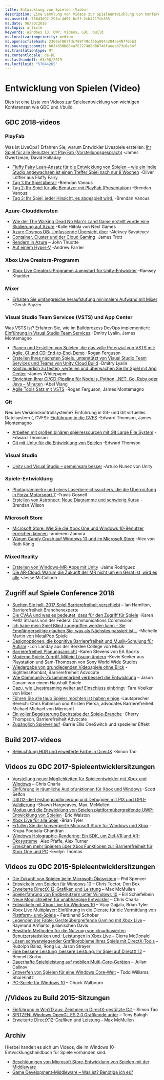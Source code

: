 ```yaml
---
title: Entwicklung von Spielen (Video)
description: Eine Sammlung von Videos zur Spieleentwicklung von Konferenzen wie GDC und //build.
ms.assetid: 75643d92-293a-4d97-bc5f-2cb4217cb385
ms.date: 06/20/2018
ms.topic: article
keywords: Windows 10, UWP, Videos, GDC, build
ms.localizationpriority: medium
ms.openlocfilehash: 2360af867fdc708f49cf5ba804a204ae497705b3
ms.sourcegitcommit: b034650b684a767274d5d88746faeea373c8e34f
ms.translationtype: MT
ms.contentlocale: de-DE
ms.lasthandoff: 03/06/2019
ms.locfileid: "57644265"
---
```

# <a name="game-development-videos"></a>Entwicklung von Spielen (Video)

Dies ist eine Liste von Videos zur Spieleentwicklung von wichtigen Konferenzen wie GDC und //build.

## <a name="gdc-2018-videos"></a>GDC 2018-videos

### <a name="playfab"></a>PlayFab

Was ist LiveOps? Erfahren Sie, warum Entwickler Livespiele erstellen: [Ihr Spiel für alle Benutzer mit PlayFab (Vorstellungsgespräch)](https://channel9.msdn.com/Shows/Level-Up/Your-Game-For-Everyone-with-PlayFab) -James Gwertzman, David Holladay

* [Fluffy Fairy Lean-Ansatz für die Entwicklung von Spielen – wie ein Indie Studio angewachsen ist einen Treffer Spiel nach nur 8 Wochen](https://channel9.msdn.com/Shows/Level-Up/Fluffy-Fairys-Lean-Approach-to-Game-Development-How-an-Indie-Studio-Grew-a-Hit-Game-After-Only-8-W) -Oliver Löffler aus Fluffy Fairy
* [Tag 1: Ihr Spiel überall](https://channel9.msdn.com/Shows/Level-Up/Your-game-everywhere-PlayFab) -Brendan Vanous
* [Tag 2: Ihr Spiel für alle Benutzer mit PlayFab (Presentation)](https://channel9.msdn.com/Shows/Level-Up/Your-Game-For-Everyone-With-PlayFab-Theater-Presentation) -Brendan Vanous
* [Tag 3: Ihr Spiel, jeder Hinsicht, es abgespielt wird,](https://channel9.msdn.com/Shows/Level-Up/Your-game-every-way-its-played-PlayFab-Theater-Presentation) -Brendan Vanous

### <a name="azure-cloud-services"></a>Azure-Clouddiensten

* [Wie der The Walking Dead No Man's Land Game erstellt wurde eine Skalierung auf Azure](https://channel9.msdn.com/Shows/Level-Up/How-The-Walking-Dead-No-Mans-Land-was-built-to-scale-on-Azure-Theater-Presentation) -Kalle Hiitola von Next Games
* [Azure Cosmos DB: Umfassende Übersicht über](https://channel9.msdn.com/Shows/Level-Up/Azure-Cosmos-DB-Comprehensive-Overview) -Aleksey Savateyev
* [Container, Cluster und der Cloud Gaming](https://channel9.msdn.com/Shows/Level-Up/Containers-Clusters-and-the-Cloud-for-Gaming-Theater-Presentation-1) -James Trott
* [Rendern in Azure](https://channel9.msdn.com/Shows/Level-Up/Rendering-in-Azure-Theater-Presentation) – John Thuotte
* [Auf einem Hyper-V](https://channel9.msdn.com/Shows/Level-Up/Running-on-a-Hypervisor-Theater-Presentation) -Andrew Farrier

### <a name="xbox-live-creators-program"></a>Xbox Live Creators-Programm

* [Xbox Live Creators-Programm Jumpstart für Unity-Entwickler](https://channel9.msdn.com/Shows/Level-Up/Xbox-Live-Creators-Program-Jumpstart-for-Unity-Developers) -Ramsey Khadder

### <a name="mixer"></a>Mixer

* [Erhalten Sie umfangreiche heraufstufung minimalem Aufwand mit Mixer](https://channel9.msdn.com/Shows/Level-Up/Get-massive-promotion-for-minimal-effort-with-Mixer-Theater-presentation) -Gersh Payzer

### <a name="visual-studio-team-services-vsts-and-app-center"></a>Visual Studio Team Services (VSTS) und App Center

Was VSTS ist? Erfahren Sie, wie im Buildprozess DevOps implementiert: [Einführung in Visual Studio Team Services](https://channel9.msdn.com/Shows/Level-Up/Introduction-to-Visual-Studio-Team-Services) -Dmitry Lyalin, James Montemagno

* [Planen und Erstellen von Spielen, die das volle Potenzial von VSTS mit: Agile, CI und CD-End-to-End-Demo](https://channel9.msdn.com/Shows/Level-Up/Planning-and-building-games-using-the-full-power-of-VSTS-Agile-CI--CD-end-to-end-demo) -Rogan Ferguson
* [Erstellen Ihres nächsten Spiels, unterstützt von Visual Studio Team Services und Teams von Unity Cloud Build](https://channel9.msdn.com/Shows/Level-Up/Build-your-next-game-powered-by-Visual-Studio-Team-Services-and-Unity-Teams-cloud-build-Theater) -Dmitry Lyalin
* [Kontinuierlich zu testen, verteilen und überwachen Sie Ihr Spiel mit App Center](https://channel9.msdn.com/Shows/Level-Up/Continuously-Test-distribute-and-monitor-your-game-with-App-Center-Theater-Presentation) -James Whitepaper
* [Einrichten Ihrer CI/CD-Pipeline für Node.js, Python, .NET, Go, Ruby oder Java – Minuten](https://channel9.msdn.com/Shows/Level-Up/Setup-your-CICD-pipeline-for-Nodejs-Python-NET-Go-Ruby-or-Java-in-Minutes) -Abel Wang
* [Agile Tools Satz mit VSTS](https://channel9.msdn.com/Shows/Level-Up/Agile-tooling-set-with-VSTS) -Rogan Ferguson, James Montemagno

### <a name="git"></a>Git

Neu bei Versionskontrollsysteme? Einführung in Git- und Git virtuelles Dateisystem (, GVFS): [Einführung in die GVFS](https://channel9.msdn.com/Shows/Level-Up/Introduction-to-GVFS) -Edward Thomson, James Montemagno

* [Arbeiten mit großen binären spielressourcen mit Git Large File System](https://channel9.msdn.com/Shows/Level-Up/Working-with-large-binary-game-assets-using-Git-Large-File-system) -Edward Thomson
* [Git mit Unity für die Entwicklung von Spielen](https://channel9.msdn.com/Shows/Level-Up/Git-with-Unity-for-Game-Development) -Edward Thomson

### <a name="visual-studio"></a>Visual Studio

* [Unity und Visual Studio – gemeinsam besser](https://channel9.msdn.com/Shows/Level-Up/Unity-and-Visual-Studio-better-together) -Arturo Nunez von Unity

### <a name="game-development-experiences"></a>Spiele-Entwicklung

* [Photogrammetry und eines Laserbereichssuchers, die die Überprüfung in Forza Motorsport 7](https://channel9.msdn.com/Shows/Level-Up/Photogrammetry-and-Laser-Scanning-in-Forza-Motorsport-7-Theater-Presentation-1) -Travis Gosnell
* [Erstellen von Astroneer: Neue Diagramme und schwierig Kurse](https://channel9.msdn.com/Shows/Level-Up/Building-Astroneer-Charting-new-and-challenging-courses) -Brendan Wilson

### <a name="microsoft-store"></a>Microsoft Store

* [Microsoft Store: Wie Sie die Xbox One und Windows 10-Benutzer erreichen können](https://channel9.msdn.com/Shows/Level-Up/Microsoft-Store-How-You-Can-Reach-Xbox-One-and-Windows-10-users) -anderem Zamora
* [Warum Candy Crush auf Windows 10 und im Microsoft Store](https://channel9.msdn.com/Shows/Level-Up/Why-Candy-Crush-on-Windows-10-and-in-Microsoft-Store) -Alex von Roth König

### <a name="mixed-reality"></a>Mixed Reality

* [Erstellen von Windows-MR-Apps mit Unity](https://channel9.msdn.com/Shows/Level-Up/Building-Windows-MR-Apps-with-Unity) -Jaime Rodriguez
* [Die AR-Cloud: Warum die Zukunft der MR nicht um ein Gerät ist, wird es alle](https://channel9.msdn.com/Shows/Level-Up/The-AR-Cloud-Why-the-future-of-MR-is-not-a-device-itsall-of-them) -Jesse McCulloch

## <a name="game-accessibility-conference-2018"></a>Zugriff auf Spiele Conference 2018

* [Suchen Sie hell. 2017 Spiel Barrierefreiheit verschiebt](https://channel9.msdn.com/Shows/Level-Up/GAConf-2018-Looking-Bright-2017s-Game-Accessibility-Advances) – Ian Hamilton, Barrierefreiheit Branchenexperte
* [Die CVAA und was es bedeutet, dass für den Zugriff für Spiele](https://channel9.msdn.com/Shows/Level-Up/GAConf-2018-The-CVAA-and-What-it-Means-for-Gaming-Access) -Karen Petlz Strauss von der Federal Communications Commission
* [Ich habe mein Spiel Blind zugegriffen werden kann – Sie Empfängerseitige glauben Sie, was als Nächstes passiert ist...](https://channel9.msdn.com/Shows/Level-Up/GAConf-2018-I-Made-My-Game-Blind-Accessible--You-Wont-Believe-What-Happened-Next) -Michelle Martin von MetalPop Spiele
* [Designoptionen, die kognitive Barrierefreiheit und Musik-Schulung für Autism](https://channel9.msdn.com/Shows/Level-Up/GAConf-2018-Cognitive-Accessibility-Design-Choices-and-Music-Education-for-Autism) -Lori Landay aus der Berklee College von Musik
* [Barrierefreiheit Planungsansicht](https://channel9.msdn.com/Shows/Level-Up/GAConf-2018-Ramping-Up-Accessibility) -Karen Stevens von EA Sports
* [Moderne Spiele Zugriff. Mitleid Lösung ändern](https://channel9.msdn.com/Shows/Level-Up/GAConf-2018-Modern-Game-Accessibility-Changing-Sympathy-to-Solution) -Kevin Keeker aus Playstation und Sam-Thompson von Sony World Wide Studios
* [Wiedergabe von grundlegenden Videospiele ohne Blick](https://channel9.msdn.com/Shows/Level-Up/GAConf-2018-Playing-Mainstream-Video-Games-Without-Sight) -SightlessKombat, Barrierefreiheit Advocate
* [Wie Community-Zusammenarbeit verbessert die Entwicklung](https://channel9.msdn.com/Shows/Level-Up/GAConf-2018-How-Community-Collaboration-Improves-Development) – Jason Canam von einem Haushalt Spiele
* [Dazu, wie Livestreaming weiter auf Einschluss einbringt](https://channel9.msdn.com/Shows/Level-Up/GAConf-2018-Beyond-Gaming-How-Live-Streaming-Brings-Next-Level-Inclusion) -Tara Voelker von Mixer
* [Führen Sie alle taub Spieler möchten ist haben einige](https://channel9.msdn.com/Shows/Level-Up/GAConf-2018-All-Deaf-Gamers-Wanna-Do-is-Have-Some-Fun) -Lautsprecher Bereich: Chris Robinson und Kristen Piersa, advocates Barrierefreiheit. Michael Michael von Microsoft
* [Ein voller Begeisterung Buchstabe der Spiele-Branche](https://channel9.msdn.com/Shows/Level-Up/GAConf-2018-A-Fraught-Love-Letter-to-the-Games-Industry) -Cherry Thompson, Barrierefreiheit Advocate
* [Zugänglich Spielverlauf](https://channel9.msdn.com/Shows/Level-Up/GAConf-2018-Accessible-Gaming-History) -Barrie Ellis OneSwitch und spezieller Effekt

## <a name="build-2017-videos"></a>Build 2017-videos

* [Beleuchtung HDR und erweiterte Farbe in DirectX](https://channel9.msdn.com/Events/Build/2017/P4061) -Simon Tao

## <a name="gdc-2017-game-dev-session-videos"></a>Videos zu GDC 2017-Spieleentwicklersitzungen

* [Vorstellung neuer Möglichkeiten für Spieleentwickler mit Xbox und Windows](https://channel9.msdn.com/Events/GDC/GDC-2017/GDC2017-001) – Chris Charla
* [Einführung in räumliche Audiofunktionen für Xbox und Windows](https://channel9.msdn.com/Events/GDC/GDC-2017/GDC2017-002) -Scott Selfon
* [D3D12-die Leistungsoptimierung und Debuggen mit PIX und GPU-Validierung](https://channel9.msdn.com/Events/GDC/GDC-2017/GDC2017-003) -Shawn Hargreaves, Max. McMullen
* [Modus und die Entwicklung von Spielen plattformübergreifende UWP-Entwicklung von Spielen](https://channel9.msdn.com/Events/GDC/GDC-2017/GDC2017-004) -Eric Walston
* [Xbox Live für alle Spiel](https://channel9.msdn.com/Events/GDC/GDC-2017/GDC2017-005) -Brian Tyler
* [Erfüllen Sie die konvergierte Microsoft Store für Windows und Xbox](https://channel9.msdn.com/Events/GDC/GDC-2017/GDC2017-006) -Krupa Poobala-Chandran
* [Windows Holographic-Rendering: Ein SDK, um Ziel-VR und AR-Ökosysteme](https://channel9.msdn.com/Events/GDC/GDC-2017/GDC2017-008) -Alex Pfaffe, Alex Turner
* [Erreichen mehr Spielern über Xbox Funktionen zur Barrierefreiheit für Xbox One und PC](https://channel9.msdn.com/Events/GDC/GDC-2017/GDC2017-009) -Evelyn Thomas

## <a name="gdc-2015-game-dev-session-videos"></a>Videos zu GDC 2015-Spieleentwicklersitzungen

-   [Die Zukunft von Spielen beim Microsoft-Ökosystem](https://channel9.msdn.com/Events/GDC/GDC-2015/The-Future-of-Gaming-Across-the-Microsoft-Ecosystem) – Phil Spencer
-   [Entwickeln von Spielen für Windows 10](https://channel9.msdn.com/Events/GDC/GDC-2015/Developing-Games-for-Windows-10) – Chris Tector, Don Box
-   [Erweiterte DirectX 12-Grafiken und Leistung](https://channel9.msdn.com/Events/GDC/GDC-2015/Advanced-DirectX12-Graphics-and-Performance) – Max McMullen
-   [Spielerfahrung von Endbenutzern unter Windows 10](https://channel9.msdn.com/Events/GDC/GDC-2015/Gaming-Consumer-Experience-on-Windows-10) – Bill Schiefelbein
-   [Neue Möglichkeiten für unabhängige Entwickler](https://channel9.msdn.com/Events/GDC/GDC-2015/New-Opportunities-for-Independent-Developers) – Chris Charla
-   [Entwickeln mit Xbox Live für Windows 10](https://channel9.msdn.com/Events/GDC/GDC-2015/Developing-with-Xbox-Live-for-Windows-10) – Vijay Gajjala, Brian Tyler
-   [Xbox Live Multiplayer: Einführung in die Dienste für die Vermittlung von Plattform- und-Spiele](https://channel9.msdn.com/Events/GDC/GDC-2015/Xbox-Live-Multiplayer-Introducing-services-for-cross-platform-matchmaking-and-gameplay) – Ferdinand Schober
-   [Legenden der Fable: Geräteübergreifende Gaming mit Xbox Live](https://channel9.msdn.com/Events/GDC/GDC-2015/Fable-Legends-Cross-device-Gameplay-with-Xbox-Live) – Raymond Arifianto, julianischen Davis
-   [Bewährte Methoden für die Nutzung von cloudbasierten Benutzerstatistiken und -Leistungen in Xbox Live](https://channel9.msdn.com/Events/GDC/GDC-2015/Best-Practices-for-Leveraging-Cloud-Based-User-Stats-and-Achievements-in-Xbox-Live) – Cierra McDonald
-   [Lösen schwerwiegender Grafikprobleme Ihres Spiels mit DirectX-Tools](https://channel9.msdn.com/Events/GDC/GDC-2015/Solve-the-Tough-Graphics-Problems-with-your-Game-Using-DirectX-Tools) – Rudolph Balaz, Rong Lu, Jason Strayer
-   [Eine bessere Leistung, bessere Leistung: Ihr Spiel auf DirectX 12](https://channel9.msdn.com/Events/GDC/GDC-2015/Better-Power-Better-Performance-Your-Game-on-DirectX12) – Bennett Sorbo
-   [Dauerhafte Spieleleistung auf mobilen Multi-Core-Geräten](https://channel9.msdn.com/Events/GDC/GDC-2015/Sustained-gaming-performance-in-multi-core-mobile-devices) – Julian Calinov
-   [Entwerfen von Spielen für eine Windows Core-Welt](https://channel9.msdn.com/Events/GDC/GDC-2015/Designing-Games-for-a-Windows-Core-World) – Todd Williams, Shai Hinitz
-   [PC-Spiele für Windows 10](https://channel9.msdn.com/Events/GDC/GDC-2015/PC-Games-for-Windows-10) – Chuck Walbourn

## <a name="build-2015-session-videos"></a>//Videos zu Build 2015-Sitzungen

-   [Einführung in Win2D aus: Zeichnen in DirectX-gestützte C# ](https://channel9.msdn.com/Events/Build/2015/2-631) – Simon Tao
-   [SPITZEN: Windows OpenGL ES 2.0 Grafikcode unter](https://channel9.msdn.com/Events/Build/2015/3-686) – Tony Balogh
-   [Erweiterte DirectX12-Grafiken und Leistung](https://channel9.msdn.com/Events/Build/2015/3-673) – Max McMullen
 

## <a name="archive"></a>Archiv

Hierbei handelt es sich um Videos, die im Windows 10-Entwicklungshandbuch für Spiele vorhanden sind.

- [Beschleunigen von Microsoft Store-Entwicklung von Spielen mit der Middleware](https://channel9.msdn.com/Events/Build/2013/3-187)
- [Game Development-Middleware – Was ist? Benötige ich es?](https://channel9.msdn.com/Series/Windows-Store-Developer-Solutions/Game-Development-Middleware-What-is-it-Do-I-need-it-)
